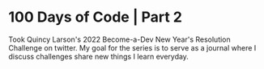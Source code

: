 # 100 Days of Code | Part 2
Took Quincy Larson's 2022 Become-a-Dev New Year's Resolution Challenge on twitter. My goal for the series is to serve as a journal where I discuss challenges share new things I learn everyday.
